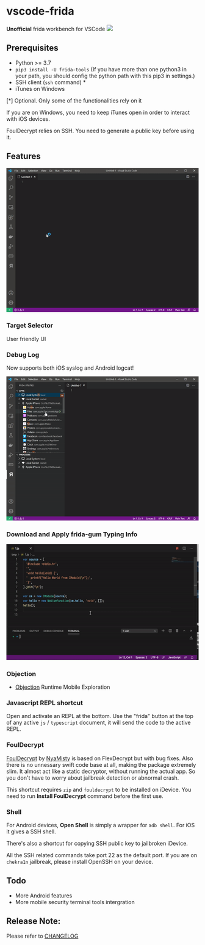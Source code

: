 # vscode-frida

**Unofficial** frida workbench for VSCode [![](https://img.shields.io/visual-studio-marketplace/v/CodeColorist.vscode-frida?color=%230af&label=install&logo=visual-studio-code&logoColor=%230ac&style=plastic)](https://marketplace.visualstudio.com/items?itemName=CodeColorist.vscode-frida)

## Prerequisites

* Python >= 3.7
* `pip3 install -U frida-tools` (If you have more than one python3 in your path, you should config the python path with this pip3 in settings.)
* SSH client (`ssh` command) *
* iTunes on Windows

[*] Optional. Only some of the functionalities rely on it

If you are on Windows, you need to keep iTunes open in order to interact with iOS devices. 

FoulDecrypt relies on SSH. You need to generate a public key before using it.

## Features

![demo](resources/doc/demo.gif)

### Target Selector

User friendly UI

### Debug Log

Now supports both iOS syslog and Android logcat!

![Debug Log](resources/doc/syslog.gif)

### Download and Apply frida-gum Typing Info

![Typing](resources/doc/typing.gif)

### Objection

* [Objection](https://github.com/sensepost/objection) Runtime Mobile Exploration

### Javascript REPL shortcut

Open and activate an REPL at the bottom. Use the "frida" button at the top of any active `js` / `typescript` document, it will send the code to the active REPL.

### FoulDecrypt

[FoulDecrypt](https://github.com/NyaMisty/fouldecrypt) by [NyaMisty](https://twitter.com/miscmisty) is based on FlexDecrypt but with bug fixes. Also there is no unnessary swift code base at all, making the package extremely slim. It almost act like a static decryptor, without running the actual app. So you don't have to worry about jailbreak detection or abnormal crash.

This shortcut requires `zip` and `fouldecrypt` to be installed on iDevice. You need to run **Install FoulDecrypt** command before the first use.

### Shell

For Android devices, **Open Shell** is simply a wrapper for `adb shell`. For iOS it gives a SSH shell.

There's also a shortcut for copying SSH public key to jailbroken iDevice.

All the SSH related commands take port 22 as the default port. If you are on `chekra1n` jailbreak, please install OpenSSH on your device.

## Todo

* More Android features
* More mobile security terminal tools intergration

## Release Note:

Please refer to [CHANGELOG](CHANGELOG.md)
